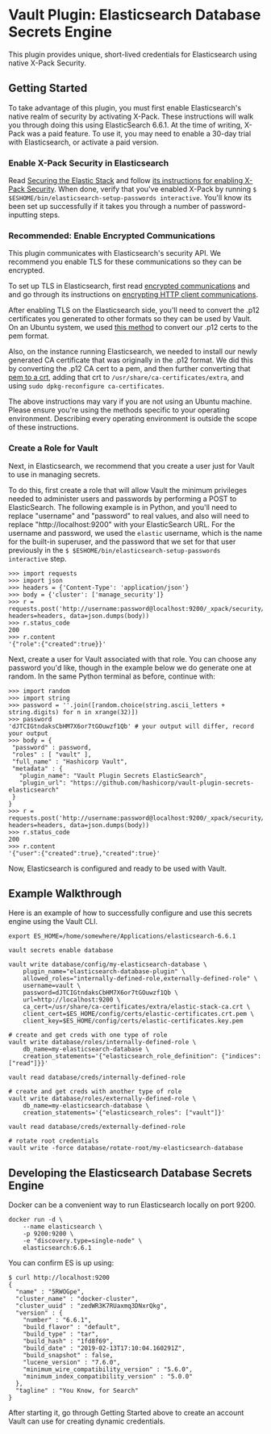 # Vault Plugin: Elasticsearch Database Secrets Engine
This plugin provides unique, short-lived credentials for Elasticsearch using native X-Pack Security.

## Getting Started

To take advantage of this plugin, you must first enable Elasticsearch's native realm of security by activating X-Pack. These
instructions will walk you through doing this using ElasticSearch 6.6.1. At the time of writing, X-Pack was a paid feature.
To use it, you may need to enable a 30-day trial with Elasticsearch, or activate a paid version.

### Enable X-Pack Security in Elasticsearch

Read [Securing the Elastic Stack](https://www.elastic.co/guide/en/x-pack/current/elasticsearch-security.html) and 
follow [its instructions for enabling X-Pack Security](https://www.elastic.co/guide/en/elasticsearch/reference/current/setup-xpack.html). 
When done, verify that you've enabled X-Pack by running `$ $ESHOME/bin/elasticsearch-setup-passwords interactive`. You'll
know its been set up successfully if it takes you through a number of password-inputting steps.

### Recommended: Enable Encrypted Communications

This plugin communicates with Elasticsearch's security API. We recommend you enable TLS for these communications so they can be
encrypted.

To set up TLS in Elasticsearch, first read [encrypted communications](https://www.elastic.co/guide/en/elastic-stack-overview/current/encrypting-communications.html)
and and go through its instructions on [encrypting HTTP client communications](https://www.elastic.co/guide/en/elasticsearch/reference/6.6/configuring-tls.html#tls-http). 

After enabling TLS on the Elasticsearch side, you'll need to convert the .p12 certificates you generated to other formats so they can be 
used by Vault. On an Ubuntu system, we used [this method](https://stackoverflow.com/questions/15144046/converting-pkcs12-certificate-into-pem-using-openssl) 
to convert our .p12 certs to the pem format.

Also, on the instance running Elasticsearch, we needed to install our newly generated CA certificate that was originally in the .p12 format.
We did this by converting the .p12 CA cert to a pem, and then further converting that 
[pem to a crt](https://stackoverflow.com/questions/13732826/convert-pem-to-crt-and-key), adding that crt to `/usr/share/ca-certificates/extra`, 
and using `sudo dpkg-reconfigure ca-certificates`.

The above instructions may vary if you are not using an Ubuntu machine. Please ensure you're using the methods specific to your operating
environment. Describing every operating environment is outside the scope of these instructions.

### Create a Role for Vault

Next, in Elasticsearch, we recommend that you create a user just for Vault to use in managing secrets.

To do this, first create a role that will allow Vault the minimum privileges needed to administer users and passwords by performing a
POST to ElasticSearch. The following example is in Python, and you'll need to replace "username" and "password" to real values,
and also will need to replace "http://localhost:9200" with your ElasticSearch URL. For the username and password, we used the `elastic`
username, which is the name for the built-in superuser, and the password that we set for that user previously in the 
`$ $ESHOME/bin/elasticsearch-setup-passwords interactive` step.
```
>>> import requests
>>> import json
>>> headers = {'Content-Type': 'application/json'}
>>> body = {'cluster': ['manage_security']}
>>> r = requests.post('http://username:password@localhost:9200/_xpack/security/role/vault', headers=headers, data=json.dumps(body))
>>> r.status_code
200
>>> r.content
'{"role":{"created":true}}'
```

Next, create a user for Vault associated with that role. You can choose any password you'd like, though in the example below we do 
generate one at random. In the same Python terminal as before, continue with:
```
>>> import random
>>> import string
>>> password = ''.join([random.choice(string.ascii_letters + string.digits) for n in xrange(32)])
>>> password
'dJTCIGtndaksCbHM7X6or7tGOuwzf1Qb' # your output will differ, record your output
>>> body = {
 "password" : password,
 "roles" : [ "vault" ],
 "full_name" : "Hashicorp Vault",
 "metadata" : {
   "plugin_name": "Vault Plugin Secrets ElasticSearch",
   "plugin_url": "https://github.com/hashicorp/vault-plugin-secrets-elasticsearch"
 }
}
>>> r = requests.post('http://username:password@localhost:9200/_xpack/security/user/vault', headers=headers, data=json.dumps(body))
>>> r.status_code
200
>>> r.content
'{"user":{"created":true},"created":true}'
```

Now, Elasticsearch is configured and ready to be used with Vault.

## Example Walkthrough

Here is an example of how to successfully configure and use this secrets engine using the Vault CLI.
```
export ES_HOME=/home/somewhere/Applications/elasticsearch-6.6.1

vault secrets enable database

vault write database/config/my-elasticsearch-database \
    plugin_name="elasticsearch-database-plugin" \
    allowed_roles="internally-defined-role,externally-defined-role" \
    username=vault \
    password=dJTCIGtndaksCbHM7X6or7tGOuwzf1Qb \
    url=http://localhost:9200 \
    ca_cert=/usr/share/ca-certificates/extra/elastic-stack-ca.crt \
    client_cert=$ES_HOME/config/certs/elastic-certificates.crt.pem \
    client_key=$ES_HOME/config/certs/elastic-certificates.key.pem
    
# create and get creds with one type of role
vault write database/roles/internally-defined-role \
    db_name=my-elasticsearch-database \
    creation_statements='{"elasticsearch_role_definition": {"indices": ["read"]}}'
    
vault read database/creds/internally-defined-role
    
# create and get creds with another type of role
vault write database/roles/externally-defined-role \
    db_name=my-elasticsearch-database \
    creation_statements='{"elasticsearch_roles": ["vault"]}'

vault read database/creds/externally-defined-role

# rotate root credentials
vault write -force database/rotate-root/my-elasticsearch-database
```

## Developing the Elasticsearch Database Secrets Engine

Docker can be a convenient way to run Elasticsearch locally on port 9200.
```
docker run -d \
    --name elasticsearch \
    -p 9200:9200 \
    -e "discovery.type=single-node" \
    elasticsearch:6.6.1
```

You can confirm ES is up using:
```
$ curl http://localhost:9200
{
  "name" : "5RWOGpe",
  "cluster_name" : "docker-cluster",
  "cluster_uuid" : "zedWR3K7RUaxmq3DNxrQkg",
  "version" : {
    "number" : "6.6.1",
    "build_flavor" : "default",
    "build_type" : "tar",
    "build_hash" : "1fd8f69",
    "build_date" : "2019-02-13T17:10:04.160291Z",
    "build_snapshot" : false,
    "lucene_version" : "7.6.0",
    "minimum_wire_compatibility_version" : "5.6.0",
    "minimum_index_compatibility_version" : "5.0.0"
  },
  "tagline" : "You Know, for Search"
}
```

After starting it, go through Getting Started above to create an account Vault can use for creating dynamic credentials.